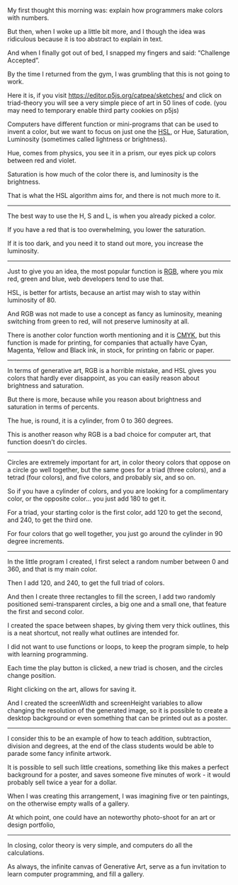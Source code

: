 My first thought this morning was:
explain how programmers make colors with numbers.

But then, when I woke up a little bit more,
and I though the idea was ridiculous because it is too abstract to explain in text.

And when I finally got out of bed,
I snapped my fingers and said: “Challenge Accepted”.

By the time I returned from the gym,
I was grumbling that this is not going to work.

Here it is, if you visit https://editor.p5js.org/catpea/sketches/
and click on triad-theory you will see a very simple piece of art in 50 lines of code.
(you may need to temporary enable third party cookies on p5js)

Computers have different function or mini-programs that can be used to invent a color,
but we want to focus on just one the [HSL][2], or Hue, Saturation, Luminosity (sometimes called lightness or brightness).

Hue, comes from physics,
you see it in a prism, our eyes pick up colors between red and violet.

Saturation is how much of the color there is,
and luminosity is the brightness.

That is what the HSL algorithm aims for,
and there is not much more to it.

---

The best way to use the H, S and L,
is when you already picked a color.

If you have a red that is too overwhelming,
you lower the saturation.

If it is too dark, and you need it to stand out more,
you increase the luminosity.

---

Just to give you an idea, the most popular function is [RGB][4],
where you mix red, green and blue, web developers tend to use that.

HSL, is better for artists,
because an artist may wish to stay within luminosity of 80.

And RGB was not made to use a concept as fancy as luminosity,
meaning switching from green to red, will not preserve luminosity at all.

There is another color function worth mentioning and it is [CMYK][3],
but this function is made for printing, for companies that actually have Cyan, Magenta, Yellow and Black ink, in stock, for printing on fabric or paper.

---

In terms of generative art,
RGB is a horrible mistake, and HSL gives you colors that hardly ever disappoint, as you can easily reason about brightness and saturation.

But there is more,
because while you reason about brightness and saturation in terms of percents.

The hue, is round, it is a cylinder,
from 0 to 360 degrees.

This is another reason why RGB is a bad choice for computer art,
that function doesn’t do circles.

---

Circles are extremely important for art,
in color theory colors that oppose on a circle go well together, but the same goes for a triad (three colors), and a tetrad (four colors), and five colors, and probably six, and so on.

So if you have a cylinder of colors,
and you are looking for a complimentary color, or the opposite color... you just add 180 to get it.

For a triad, your starting color is the first color,
add 120 to get the second, and 240, to get the third one.

For four colors that go well together,
you just go around the cylinder in 90 degree increments.

---

In the little program I created,
I first select a random number between 0 and 360, and that is my main color.

Then I add 120, and 240,
to get the full triad of colors.

And then I create three rectangles to fill the screen,
I add two randomly positioned semi-transparent circles, a big one and a small one, that feature the first and second color.

I created the space between shapes,
by giving them very thick outlines, this is a neat shortcut, not really what outlines are intended for.

I did not want to use functions or loops,
to keep the program simple, to help with learning programming.

Each time the play button is clicked,
a new triad is chosen, and the circles change position.

Right clicking on the art,
allows for saving it.

And I created the screenWidth and screenHeight variables to allow changing the resolution of the generated image, so it is possible to create a desktop background or even something that can be printed out as a poster.

---

I consider this to be an example of how to teach addition, subtraction, division and degrees,
at the end of the class students would be able to parade some fancy infinite artwork.

It is possible to sell such little creations,
something like this makes a perfect background for a poster, and saves someone five minutes of work - it would probably sell twice a year for a dollar.

When I was creating this arrangement, I was imagining five or ten paintings,
on the otherwise empty walls of a gallery.

At which point, one could have an noteworthy photo-shoot for an art or design portfolio,

---

In closing, color theory is very simple,
and computers do all the calculations.

As always, the infinite canvas of Generative Art,
serve as a fun invitation to learn computer programming, and fill a gallery.

[1]: https://editor.p5js.org/catpea/sketches/
[2]: https://en.wikipedia.org/wiki/HSL_and_HSV
[3]: https://en.wikipedia.org/wiki/CMYK_color_model
[4]: https://en.wikipedia.org/wiki/RGB
